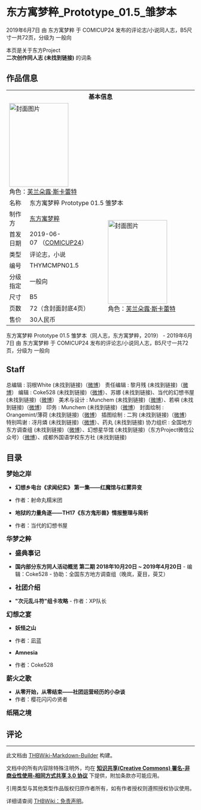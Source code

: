 # 东方寓梦粹_Prototype_01.5_雏梦本

<!-- source html: G:\repos\THBWiki-Markdown-Builder\THBWikiMarkdown\Temp\main\b\bf\ns0%3A%E4%B8%9C%E6%96%B9%E5%AF%93%E6%A2%A6%E7%B2%B9_Prototype_01%2E5_%E9%9B%8F%E6%A2%A6%E6%9C%AC.html -->

2019年6月7日 由 东方寓梦粹 于 COMICUP24 发布的评论志/小说同人志，B5尺寸一共72页，分级为 一般向

本页是关于东方Project  
 **二次创作同人志 (未找到链接)** 的词条

## 作品信息

<table><tbody><tr><th colspan="3">基本信息</th></tr><tr><td class="cover-artwork-mobile" colspan="2"><a href="./文件-东方寓梦粹_Prototype_01.5_雏梦本封面.jpg.md" class="image" title="封面图片"><img alt="封面图片" src="https://upload.thwiki.cc/thumb/7/75/%E4%B8%9C%E6%96%B9%E5%AF%93%E6%A2%A6%E7%B2%B9_Prototype_01.5_%E9%9B%8F%E6%A2%A6%E6%9C%AC%E5%B0%81%E9%9D%A2.jpg/158px-%E4%B8%9C%E6%96%B9%E5%AF%93%E6%A2%A6%E7%B2%B9_Prototype_01.5_%E9%9B%8F%E6%A2%A6%E6%9C%AC%E5%B0%81%E9%9D%A2.jpg" decoding="async" loading="lazy" width="158" height="224" srcset="https://upload.thwiki.cc/thumb/7/75/%E4%B8%9C%E6%96%B9%E5%AF%93%E6%A2%A6%E7%B2%B9_Prototype_01.5_%E9%9B%8F%E6%A2%A6%E6%9C%AC%E5%B0%81%E9%9D%A2.jpg/236px-%E4%B8%9C%E6%96%B9%E5%AF%93%E6%A2%A6%E7%B2%B9_Prototype_01.5_%E9%9B%8F%E6%A2%A6%E6%9C%AC%E5%B0%81%E9%9D%A2.jpg 1.5x, https://upload.thwiki.cc/thumb/7/75/%E4%B8%9C%E6%96%B9%E5%AF%93%E6%A2%A6%E7%B2%B9_Prototype_01.5_%E9%9B%8F%E6%A2%A6%E6%9C%AC%E5%B0%81%E9%9D%A2.jpg/315px-%E4%B8%9C%E6%96%B9%E5%AF%93%E6%A2%A6%E7%B2%B9_Prototype_01.5_%E9%9B%8F%E6%A2%A6%E6%9C%AC%E5%B0%81%E9%9D%A2.jpg 2x" data-file-width="1056" data-file-height="1500"></a><div class="cover-char">角色：<a href="./芙兰朵露·斯卡蕾特.md" title="芙兰朵露·斯卡蕾特">芙兰朵露·斯卡蕾特</a></div></td>
</tr><tr><td class="label">名称</td><td colspan="2"> 东方寓梦粹 Prototype 01.5 雏梦本 </td></tr><tr><td class="label">制作方</td><td><a href="./东方寓梦粹.md" title="东方寓梦粹">东方寓梦粹</a></td><td class="cover-artwork" rowspan="8" style="min-width:224px;"><a href="./文件-东方寓梦粹_Prototype_01.5_雏梦本封面.jpg.md" class="image" title="封面图片"><img alt="封面图片" src="https://upload.thwiki.cc/thumb/7/75/%E4%B8%9C%E6%96%B9%E5%AF%93%E6%A2%A6%E7%B2%B9_Prototype_01.5_%E9%9B%8F%E6%A2%A6%E6%9C%AC%E5%B0%81%E9%9D%A2.jpg/158px-%E4%B8%9C%E6%96%B9%E5%AF%93%E6%A2%A6%E7%B2%B9_Prototype_01.5_%E9%9B%8F%E6%A2%A6%E6%9C%AC%E5%B0%81%E9%9D%A2.jpg" decoding="async" loading="lazy" width="158" height="224" srcset="https://upload.thwiki.cc/thumb/7/75/%E4%B8%9C%E6%96%B9%E5%AF%93%E6%A2%A6%E7%B2%B9_Prototype_01.5_%E9%9B%8F%E6%A2%A6%E6%9C%AC%E5%B0%81%E9%9D%A2.jpg/236px-%E4%B8%9C%E6%96%B9%E5%AF%93%E6%A2%A6%E7%B2%B9_Prototype_01.5_%E9%9B%8F%E6%A2%A6%E6%9C%AC%E5%B0%81%E9%9D%A2.jpg 1.5x, https://upload.thwiki.cc/thumb/7/75/%E4%B8%9C%E6%96%B9%E5%AF%93%E6%A2%A6%E7%B2%B9_Prototype_01.5_%E9%9B%8F%E6%A2%A6%E6%9C%AC%E5%B0%81%E9%9D%A2.jpg/315px-%E4%B8%9C%E6%96%B9%E5%AF%93%E6%A2%A6%E7%B2%B9_Prototype_01.5_%E9%9B%8F%E6%A2%A6%E6%9C%AC%E5%B0%81%E9%9D%A2.jpg 2x" data-file-width="1056" data-file-height="1500"></a><div class="cover-char">角色：<a href="./芙兰朵露·斯卡蕾特.md" title="芙兰朵露·斯卡蕾特">芙兰朵露·斯卡蕾特</a></div></td>
</tr><tr><td class="label">首发日期</td><td>2019-06-07&#160;（<a href="/展会作品列表?e=COMICUP%2324">COMICUP24</a>）</td></tr><tr><td class="label">类型</td><td>评论志，小说</td></tr><tr><td class="label">编号</td><td>THYMCMPN01.5</td></tr><tr><td class="label">分级指定</td><td>一般向</td></tr><tr><td class="label">尺寸</td><td>B5</td></tr><tr><td class="label">页数</td><td>72（含封面封底4页）</td></tr><tr><td class="label">售价</td><td>30人民币</td></tr></tbody></table>

东方寓梦粹 Prototype 01.5 雏梦本（同人志，东方寓梦粹，2019） - 2019年6月7日 由 东方寓梦粹 于 COMICUP24 发布的评论志/小说同人志，B5尺寸一共72页，分级为 一般向

## Staff
总编辑
: 羽根White (未找到链接)（[微博](https://weibo.com/u/5453439257)）
责任编辑
: 黎月残 (未找到链接)（[微博](https://weibo.com/u/5268604110)）
编辑
: Coke528 (未找到链接)（[微博](https://www.weibo.com/6569967445)）、苏娜 (未找到链接)、当代的幻想书屋 (未找到链接)（[微博](https://www.weibo.com/5885277726)）
美术与设计
: Munchem (未找到链接)（[微博](https://weibo.com/munchem1921)）、若嶼 (未找到链接)（[微博](https://www.weibo.com/7125199255)）
印务
: Munchem (未找到链接)（[微博](https://weibo.com/munchem1921)）
封面绘制
: Orangemint/薄荷 (未找到链接)（[微博](https://www.weibo.com/6797697034)）
插图绘制
: 二狗 (未找到链接)（[微博](https://weibo.com/yuciwinghua)）
特别鸣谢
: 冴月燐 (未找到链接)（[微博](https://www.weibo.com/6400894377)）、药丸 (未找到链接)
协力组织
: 全国地方东方调查组 (未找到链接)（[微博](https://www.weibo.com/6659143656)）、幻想星华馆 (未找到链接)（东方Project微信公众号）（[微博](https://www.weibo.com/5228696286)）、成都外国语学校东方社 (未找到链接)


## 目录
  
 **<big>梦始之岸</big>**   

  

-  **幻想乡电台《求闻纪实》 第一集——红魔馆与红雾异变** 
  - 作者：射命丸糯米团

-  **地狱的力量角逐——TH17《东方鬼形兽》情报整理与简析** 
  - 作者：当代的幻想书屋


  
 **<big>华梦之粹</big>**   

  

-  **<big>盛典事记</big>** 
  -  **国内部分东方同人活动概览 第二期 2018年10月20日 ~ 2019年4月20日** 
    - 编辑：Coke528
    - 协助：全国东方地方调查组（晚岚，夏目，萸艾）


-  **<big>社团介绍</big>**   

  -  **"次元乱斗符"组卡攻略** 
    - 作者：XP队长



  
 **<big>幻想之宴</big>**   

  

-  **妖怪之山** 
  - 作者：凪蓝

-  **Amnesia** 
  - 作者：Coke528


  
 **<big>薪火之歌</big>**   

  

-  **从零开始，从零结束——社团运营经历的小杂谈** 
  - 作者：樱花闪闪の贤者


  
 **<big>纸隔之境</big>**   

  


## 评论




---

此文档由 [THBWiki-Markdown-Builder](https://github.com/Delsin-Yu/THBWiki-Markdown-Builder) 构建。

文档中的所有内容除特殊注明外，均在 [**知识共享(Creative Commons) 署名-非商业性使用-相同方式共享 3.0 协议**](https://creativecommons.org/licenses/by-sa/3.0/deed.zh-hans) 下提供，附加条款亦可能应用。

引用类型与其他类型作品版权归原作者所有，如有作者授权则遵照授权协议使用。

详细请查阅 [THBWiki：免责声明](https://thbwiki.cc/THBWiki:%E5%85%8D%E8%B4%A3%E5%A3%B0%E6%98%8E)。

